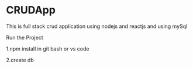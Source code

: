 # CRUDApp

This is full stack crud application using nodejs and reactjs and using mySql

Run the Project

1.npm install in git bash or vs code

2.create db 

